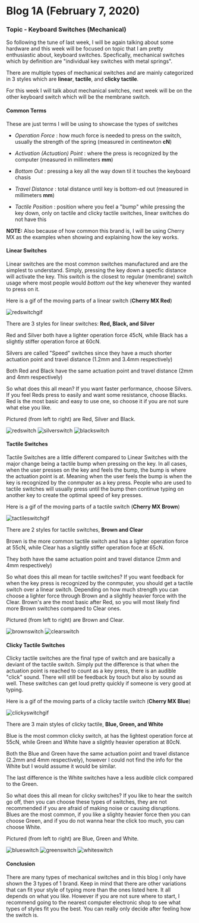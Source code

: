# Blog 1A (February 7, 2020)

### Topic - Keyboard Switches (Mechanical)

So following the tune of last week, I will be again talking about some hardware and this week will be focused on topic that I am pretty enthusiastic about, keyboard switches. Specfically, mechanical switches which by definition are "individual key switches with metal springs". 

There are multiple types of mechanical switches and are mainly categorized in 3 styles which are **linear**, **tactile**, and **clicky tactile**.

For this week I will talk about mechanical switches, next week will be on the other keyboard switch which will be the membrane switch.

#### Common Terms

These are just terms I will be using to showcase the types of switches 

- *Operation Force* : how much force is needed to press on the switch, usually the strength of the spring (measured in centinewton **cN**)

- *Activation (Actuation) Point* : where the press is recognized by the computer (measured in millimeters **mm**)

- *Bottom Out* : pressing a key all the way down til it touches the keyboard chasis

- *Travel Distance* : total distance until key is bottom-ed out (measured in millimeters **mm**)

- *Tactile Position* : position where you feel a "bump" while pressing the key down, only on tactile and clicky tactile switches, linear switches do not have this

**NOTE:** Also because of how common this brand is, I will be using Cherry MX as the examples when showing and explaining how the key works.

#### Linear Switches

Linear switches are the most common switches manufactured and are the simplest to understand. Simply, pressing the key down a specfic distance will activate the key. This switch is the closest to regular (membrane) switch usage where most people would *bottom out* the key whenever they wanted to press on it. 

Here is a gif of the moving parts of a linear switch (**Cherry MX Red**)

![redswitchgif](https://www.dygma.com/wp-content/uploads/2018/05/red-switch-optimized.gif)

There are 3 styles for linear switches: **Red, Black, and Silver**

Red and Silver both have a lighter operation force 45cN, while Black has a slightly stiffer operation force at 60cN.

Silvers are called "Speed" switches since they have a much shorter actuation point and travel distance (1.2mm and 3.4mm respectively)

Both Red and Black have the same actuation point and travel distance (2mm and 4mm respectively)

So what does this all mean? If you want faster performance, choose Silvers. If you feel Reds press to easily and want some resistance, choose Blacks. Red is the most basic and easy to use one, so choose it if you are not sure what else you like.

Pictured (from left to right) are Red, Silver and Black.

![redswitch](https://mechanicalkeyboards.com/switches/images/Cherry_MX_Red_Switch_eb4bf_thumb.png) ![silverswitch](https://mechanicalkeyboards.com/switches/images/Cherry_MX_Silver_Switch_37feb_thumb.png) ![blackswitch](https://mechanicalkeyboards.com/switches/images/Cherry_MX_Black_Switch_30ef1_thumb.png) 

#### Tactile Switches

Tactile Switches are a little different compared to Linear Switches with the major change being a tactile bump when pressing on the key. In all cases, when the user presses on the key and feels the bump, the bump is where the actuation point is at. Meaning when the user feels the bump is when the key is recognized by the conmputer as a key press. People who are used to tactile switches will usually press until the bump then continue typing on another key to create the optimal speed of key presses.

Here is a gif of the moving parts of a tactile switch (**Cherry MX Brown**)

![tactileswitchgif](https://www.dygma.com/wp-content/uploads/2018/05/brown-switch-optimized.gif)

There are 2 styles for tactile switches, **Brown and Clear**

Brown is the more common tactile switch and has a lighter operation force at 55cN, while Clear has a slightly stiffer operation foce at 65cN.

They both have the same actuation point and travel distance (2mm and 4mm respectively)

So what does this all mean for tactile switches? If you want feedback for when the key press is recognized by the conmputer, you should get a tactile switch over a linear switch.  Depending on how much strength you can choose a lighter force through Brown and a slightly heavier force with the Clear. Brown's are the most basic after Red, so you will most likely find more Brown switches compared to Clear ones.

Pictured (from left to right) are Brown and Clear.

![brownswitch](https://mechanicalkeyboards.com/switches/images/Cherry_MX_Brown_Switch_37dd6_thumb.png) ![clearswitch](https://mechanicalkeyboards.com/switches/images/Cherry_MX_Clear_Switch_19a92_thumb.png)

#### Clicky Tactile Switches

Clicky tactile switches are the final type of switch and are basically a deviant of the tactile switch. Simply put the difference is that when the actuation point is reached to count as a key press, there is an audible "click" sound. There will still be feedback by touch but also by sound as well. These switches can get loud pretty quickly if someone is very good at typing.

Here is a gif of the moving parts of a clicky tactile switch (**Cherry MX Blue**)

![clickyswitchgif](https://www.dygma.com/wp-content/uploads/2018/05/blue-switch-optimized.gif)

There are 3 main styles of clicky tactile, **Blue, Green, and White**

Blue is the most common clicky switch, at has the lightest operation force at 55cN, while Green and White have a slightly heavier operation at 80cN.

Both the Blue and Green have the same actuation point and travel distance (2.2mm and 4mm respectively), however I could not find the info for the White but I would assume it would be similar.

The last difference is the White switches have a less audible click compared to the Green.

So what does this all mean for clicky switches? If you like to hear the switch go off, then you can choose these types of switches, they are not recommended if you are afraid of making noise or causing disruptions.  Blues are the most common, if you like a slighty heavier force then you can choose Green, and if you do not wanna hear the click too much, you can choose White.

Pictured (from left to right) are Blue, Green and White.

![blueswitch](https://mechanicalkeyboards.com/switches/images/Cherry_MX_Blue_Switch_5a318_thumb.png) ![greenswitch](https://mechanicalkeyboards.com/switches/images/Cherry_MX_Green_Switch_e2f01_thumb.png) ![whiteswitch](https://mechanicalkeyboards.com/switches/images/Cherry_MX_White_Switch_0925a_thumb.png)

#### Conclusion

There are many types of mechanical switches and in this blog I only have shown the 3 types of 1 brand. Keep in mind that there are other variations that can fit your style of typing more than the ones listed here.  It all depends on what you like. However if you are not sure where to start, I recommend going to the nearest computer electronic shop to see what types of styles fit you the best.  You can really only decide after feeling how the switch is.